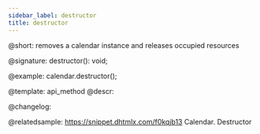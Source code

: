 ```yaml
---
sidebar_label: destructor
title: destructor
---          
```


@short: removes a calendar instance and releases occupied resources

@signature: destructor(): void;

@example:
calendar.destructor();

@template: api_method
@descr:

@changelog:

@relatedsample:
https://snippet.dhtmlx.com/f0kqjb13	Calendar. Destructor